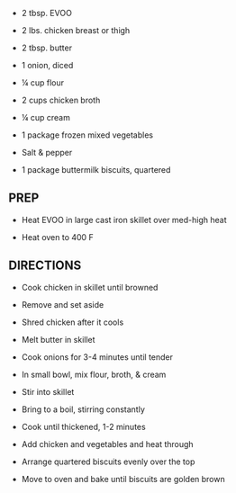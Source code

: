 - 2 tbsp. EVOO

- 2 lbs. chicken breast or thigh

- 2 tbsp. butter

- 1 onion, diced

- ¼ cup flour

- 2 cups chicken broth

- ¼ cup cream

- 1 package frozen mixed vegetables

- Salt & pepper

- 1 package buttermilk biscuits, quartered

## PREP

- Heat EVOO in large cast iron skillet over med-high heat

- Heat oven to 400 F

## DIRECTIONS

- Cook chicken in skillet until browned

- Remove and set aside

- Shred chicken after it cools

- Melt butter in skillet

- Cook onions for 3-4 minutes until tender

- In small bowl, mix flour, broth, & cream

- Stir into skillet

- Bring to a boil, stirring constantly

- Cook until thickened, 1-2 minutes

- Add chicken and vegetables and heat through

- Arrange quartered biscuits evenly over the top

- Move to oven and bake until biscuits are golden brown
